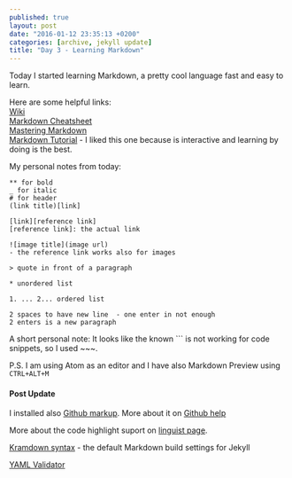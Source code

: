 ```yaml
---
published: true
layout: post
date: "2016-01-12 23:35:13 +0200"
categories: [archive, jekyll update]
title: "Day 3 - Learning Markdown"
---
```


Today I started learning Markdown, a pretty cool language fast and easy to learn.

Here are some helpful links:  
[Wiki](https://en.wikipedia.org/wiki/Markdown)  
[Markdown Cheatsheet](https://github.com/adam-p/markdown-here/wiki/Markdown-Cheatsheet)  
[Mastering Markdown](https://guides.github.com/features/mastering-markdown/)  
[Markdown Tutorial](http://markdowntutorial.com/) - I liked this one because is interactive and learning by doing is the best.

My personal notes from today:  


~~~
** for bold
_ for italic
# for header
(link title)[link]

[link][reference link]
[reference link]: the actual link

![image title](image url)
- the reference link works also for images

> quote in front of a paragraph

* unordered list

1. ... 2... ordered list

2 spaces to have new line  - one enter in not enough
2 enters is a new paragraph  

~~~

A short personal note: It looks like the known ``` is not working for code snippets, so I used ~~~.

P.S. I am using Atom as an editor and I have also Markdown Preview using `CTRL+ALT+M`

#### Post Update

I installed also [Github markup](https://github.com/github/markup). More about it on [Github help](https://help.github.com/articles/github-flavored-markdown/)

More about the code highlight suport on [linguist page](https://github.com/github/linguist/blob/master/lib/linguist/languages.yml).

[Kramdown syntax](http://kramdown.gettalong.org/quickref.html#inline-code) - the default Markdown build settings for Jekyll

[YAML Validator](http://www.yamllint.com/)
